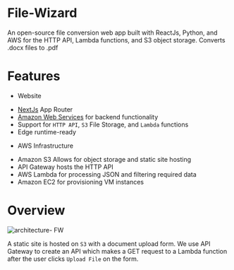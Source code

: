 # File-Wizard
An open-source file conversion web app built with ReactJs, Python, and AWS for 
        the HTTP API, Lambda functions, and S3 object storage.
                 Converts .docx files to .pdf
                 
# Features   
* Website
- [NextJs](https://nextjs.org) App Router
- [Amazon Web Services](https://aws.amazon.com) for backend functionality
- Support for `HTTP API`, `S3` File Storage, and `Lambda` functions
- Edge runtime-ready

* AWS Infrastructure
 - Amazon S3 Allows for object storage and static site hosting
 - API Gateway hosts the HTTP API
 - AWS Lambda for processing JSON and filtering required data
 - Amazon EC2 for provisioning VM instances

# Overview 
![architecture- FW](https://github.com/user-attachments/assets/0d0bde69-6798-4654-8dad-e0728ef4f5c7)

A static site is hosted on `S3` with a document upload form. We use API Gateway to create an API which makes a GET request to a Lambda function after the user clicks  ```Upload File``` on the form.
